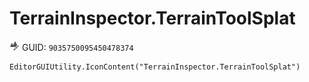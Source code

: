 # TerrainInspector.TerrainToolSplat
![](/img/TerrainInspector.TerrainToolSplat.png)
GUID: `9035750095450478374`
```
EditorGUIUtility.IconContent("TerrainInspector.TerrainToolSplat")
```
